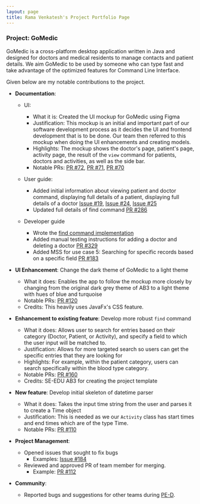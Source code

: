 ```yaml
---
layout: page
title: Rama Venkatesh's Project Portfolio Page
---
```

### Project: GoMedic

GoMedic is a cross-platform desktop application written in Java and designed for doctors and medical residents to manage contacts and patient details.
We aim GoMedic to be used by someone who can type fast and take advantage of the optimized features for
Command Line Interface.

Given below are my notable contributions to the project.
* **Documentation**:
    * UI:
        * What it is: Created the UI mockup for GoMedic using Figma
        * Justification: This mockup is an initial and important part of our software development
          process as it decides the UI and frontend development that is to be done. Our team then 
          referred to this mockup when doing the UI enhancements and creating models. 
        * Highlights: The mockup shows the doctor's
          page, patient's page, activity page, the result of the ```view``` command for
          patients, doctors and activities, as well as the side bar.
        * Notable PRs: [PR #72](https://github.com/AY2122S1-CS2103T-T15-1/tp/pull/72),
          [PR #71](https://github.com/AY2122S1-CS2103T-T15-1/tp/pull/71),
          [PR #70](https://github.com/AY2122S1-CS2103T-T15-1/tp/pull/70)
      
    * User guide:
      * Added initial information about viewing patient and doctor command, displaying
      full details of a patient, displaying full details of a doctor 
        [Issue #19](https://github.com/AY2122S1-CS2103T-T15-1/tp/issues/19),
        [Issue #24](https://github.com/AY2122S1-CS2103T-T15-1/tp/issues/24),
        [Issue #25](https://github.com/AY2122S1-CS2103T-T15-1/tp/issues/25)
      * Updated full details of find command 
        [PR #286](https://github.com/AY2122S1-CS2103T-T15-1/tp/pull/286)
        
    * Developer guide
      * Wrote the [find command implementation](https://github.com/AY2122S1-CS2103T-T15-1/tp/pull/286)
      * Added manual testing instructions for adding a doctor and deleting a doctor
        [PR #329](https://github.com/AY2122S1-CS2103T-T15-1/tp/pull/329)
      * Added MSS for use case 5: Searching for specific records based on a specific field
        [PR #183 ](https://github.com/AY2122S1-CS2103T-T15-1/tp/pull/183)



* **UI Enhancement**: Change the dark theme of GoMedic to a light theme
    * What it does: Enables the app to follow the mockup more closely by changing from the 
      original dark grey theme of AB3 to a light theme with hues of blue and turquoise
    * Notable PRs: [PR #120](https://github.com/AY2122S1-CS2103T-T15-1/tp/pull/120)
    * Credits: This heavily uses JavaFx's CSS feature. 
    
* **Enhancement to existing feature**: Develop more robust ```find``` command
  * What it does: Allows user to search for entries based on their category (Doctor, Patient, or Activity),
    and specify a field to which the user input will be matched to. 
  * Justification: Allows for more targeted search so users can get the specific entries
    that they are looking for
  * Highlights: For example, within the patient category, users can search specifically
    within the blood type category. 
  * Notable PRs: [PR #160](https://github.com/AY2122S1-CS2103T-T15-1/tp/pull/160)
  * Credits: SE-EDU AB3 for creating the project template
    
* **New feature**: Develop initial skeleton of datetime parser
    * What it does: Takes the input time string from the user and parses it
      to create a Time object
    * Justification: This is needed as we our ```Activity``` class has start times and end times
      which are of the type Time.  
    * Notable PRs: [PR #110](https://github.com/AY2122S1-CS2103T-T15-1/tp/pull/110)

* **Project Management**: 
  * Opened issues that sought to fix bugs
    * Examples: [Issue #184](https://github.com/AY2122S1-CS2103T-T15-1/tp/issues/184)
  * Reviewed and approved PR of team member for merging. 
    * Example: [PR #112](https://github.com/AY2122S1-CS2103T-T15-1/tp/pull/112)
    
* **Community**: 
   * Reported bugs and suggestions for other teams during [PE-D](https://github.com/ramaven/ped). 

